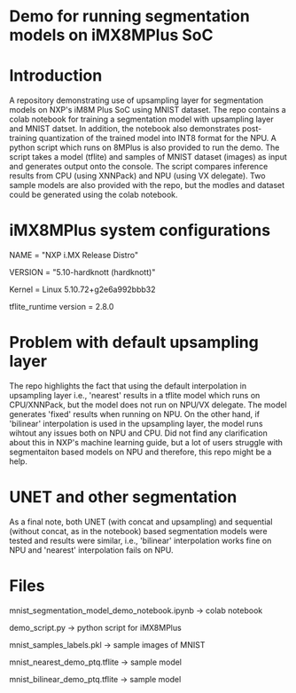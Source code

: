 # Demo for running segmentation models on iMX8MPlus SoC
# Introduction
A repository demonstrating use of upsampling layer for segmentation models on NXP's iM8M Plus SoC using MNIST dataset. The repo contains a colab notebook for training
a segmentation model with upsampling layer and MNIST datset. In addition, the notebook also demonstrates post-training quantization of the trained model into INT8 format
for the NPU. A python script which runs on 8MPlus is also provided to run the demo. The script takes a model (tflite) and samples of MNIST dataset (images) as input
and generates output onto the console. The script compares inference results from CPU (using XNNPack) and NPU (using VX delegate). Two sample models are also provided with the repo,
but the modles and dataset could be generated using the colab notebook.

# iMX8MPlus system configurations

NAME = "NXP i.MX Release Distro"

VERSION = "5.10-hardknott (hardknott)"

Kernel = Linux 5.10.72+g2e6a992bbb32

tflite_runtime version = 2.8.0

# Problem with default upsampling layer
The repo highlights the fact that using the default interpolation in upsampling layer i.e., 'nearest' results in a tflite model which runs on CPU/XNNPack, but the model does not run
on NPU/VX delegate. The model generates 'fixed' results when running on NPU. On the other hand, if 'bilinear' interpolation is used in the upsampling layer, the model runs wihtout any
issues both on NPU and CPU. Did not find any clarification about this in NXP's machine learning guide, but a lot of users struggle with segmentaiton based models on NPU and therefore,
this repo might be a help.

# UNET and other segmentation
As a final note, both UNET (with concat and upsampling) and sequential (without concat, as in the notebook) based segmentation models were tested and results were similar, i.e., 
'bilinear' interpolation works fine on NPU and 'nearest' interpolation fails on NPU.

# Files
mnist_segmentation_model_demo_notebook.ipynb  ->  colab notebook  

demo_script.py                                ->  python script for iMX8MPlus

mnist_samples_labels.pkl                      ->  sample images of MNIST

mnist_nearest_demo_ptq.tflite                 ->  sample model

mnist_bilinear_demo_ptq.tflite                ->  sample model

